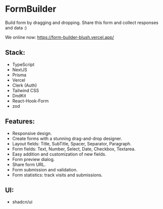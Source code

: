 # FormBuilder 
Build form by dragging and dropping.
Share this form and collect responses and data :)

We online now: https://form-builder-blush.vercel.app/

## Stack:
- TypeScript
- NextJS
- Prisma
- Vercel
- Clerk (Auth)
- Tailwind CSS
- DndKit
- React-Hook-Form
- zod

## Features:
- Responsive design.
- Create forms with a stunning drag-and-drop designer.
- Layout fields: Title, SubTitle, Spacer, Separator, Paragraph.
- Form fields: Text, Number, Select, Date, Checkbox, Textarea.
- Easy addition and customization of new fields.
- Form preview dialog.
- Share form URL.
- Form submission and validation.
- Form statistics: track visits and submissions.


## UI:
- shadcn/ui

